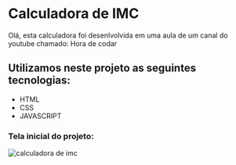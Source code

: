 # Calculadora de IMC

Olá, esta calculadora foi desenlvolvida em uma aula de um canal do youtube chamado: Hora de codar

## Utilizamos neste projeto as seguintes tecnologias:
* HTML
* CSS
* JAVASCRIPT

### Tela inicial do projeto:

![calculadora de imc](https://user-images.githubusercontent.com/109180231/210061358-5f123470-b3e8-4303-9aa1-f6d490b06a68.PNG)

